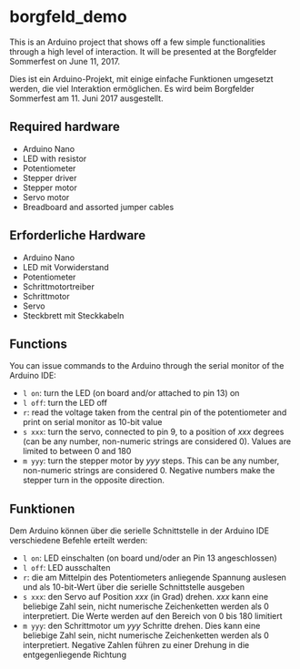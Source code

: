 # borgfeld_demo

This is an Arduino project that shows off a few simple functionalities through a high level of interaction. It will be presented at the Borgfelder Sommerfest on June 11, 2017.

Dies ist ein Arduino-Projekt, mit einige einfache Funktionen umgesetzt werden, die viel Interaktion ermöglichen. Es wird beim Borgfelder Sommerfest am 11. Juni 2017 ausgestellt.

## Required hardware

* Arduino Nano
* LED with resistor
* Potentiometer
* Stepper driver
* Stepper motor
* Servo motor
* Breadboard and assorted jumper cables

## Erforderliche Hardware

* Arduino Nano
* LED mit Vorwiderstand
* Potentiometer
* Schrittmotortreiber
* Schrittmotor
* Servo
* Steckbrett mit Steckkabeln

## Functions

You can issue commands to the Arduino through the serial monitor of the Arduino IDE:

* `l on`: turn the LED (on board and/or attached to pin 13) on
* `l off`: turn the LED off
* `r`: read the voltage taken from the central pin of the potentiometer and print on serial monitor as 10-bit value
* `s xxx`: turn the servo, connected to pin 9, to a position of *xxx* degrees (can be any number, non-numeric strings are considered 0). Values are limited to between 0 and 180
* `m yyy`: turn the stepper motor by *yyy* steps. This can be any number, non-numeric strings are considered 0. Negative numbers make the stepper turn in the opposite direction.

## Funktionen

Dem Arduino können über die serielle Schnittstelle in der Arduino IDE verschiedene Befehle erteilt werden:

* `l on`: LED einschalten (on board und/oder an Pin 13 angeschlossen)
* `l off`: LED ausschalten
* `r`: die am Mittelpin des Potentiometers anliegende Spannung auslesen und als 10-bit-Wert über die serielle Schnittstelle ausgeben
* `s xxx`: den Servo auf Position *xxx* (in Grad) drehen. *xxx* kann eine beliebige Zahl sein, nicht numerische Zeichenketten werden als 0 interpretiert. Die Werte werden auf den Bereich von 0 bis 180 limitiert
* `m yyy`: den Schrittmotor um *yyy* Schritte drehen. Dies kann eine beliebige Zahl sein, nicht numerische Zeichenketten werden als 0 interpretiert. Negative Zahlen führen zu einer Drehung in die entgegenliegende Richtung

